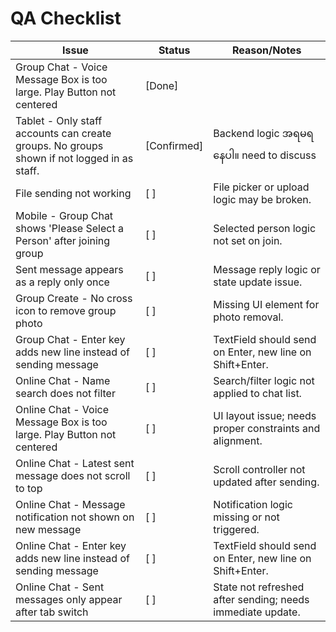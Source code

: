 # QA Checklist

| Issue                                                                 | Status | Reason/Notes |
|-----------------------------------------------------------------------|------|-------------|
| Group Chat - Voice Message Box is too large. Play Button not centered | [Done]  |
| Tablet - Only staff accounts can create groups. No groups shown if not logged in as staff. | [Confirmed]  | Backend logic အရမရနေပါ။ need to discuss |
| File sending not working                                              | [ ]  | File picker or upload logic may be broken. |
| Mobile - Group Chat shows 'Please Select a Person' after joining group | [ ]  | Selected person logic not set on join. |
| Sent message appears as a reply only once                             | [ ]  | Message reply logic or state update issue. |
| Group Create - No cross icon to remove group photo                    | [ ]  | Missing UI element for photo removal. |
| Group Chat - Enter key adds new line instead of sending message       | [ ]  | TextField should send on Enter, new line on Shift+Enter. |
| Online Chat - Name search does not filter                             | [ ]  | Search/filter logic not applied to chat list. |
| Online Chat - Voice Message Box is too large. Play Button not centered| [ ]  | UI layout issue; needs proper constraints and alignment. |
| Online Chat - Latest sent message does not scroll to top              | [ ]  | Scroll controller not updated after sending. |
| Online Chat - Message notification not shown on new message           | [ ]  | Notification logic missing or not triggered. |
| Online Chat - Enter key adds new line instead of sending message      | [ ]  | TextField should send on Enter, new line on Shift+Enter. |
| Online Chat - Sent messages only appear after tab switch              | [ ]  | State not refreshed after sending; needs immediate update. |
